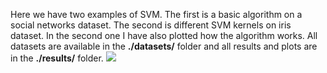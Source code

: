 Here we have two examples of SVM. The first is a basic algorithm on a social networks dataset. The second is different SVM kernels on iris dataset. In the second one I have also plotted how the algorithm works. All datasets are available in the <b>./datasets/</b> folder and all results and plots are in the <b>./results/</b> folder.
<img src="https://github.com/anxrxdh/basic_algorithms/blob/master/support%20vector%20machine/results/svm-plot-all.png">

